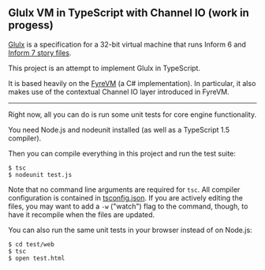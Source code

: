 ## Glulx VM in TypeScript with Channel IO (work in progess)

[Glulx](http://en.wikipedia.org/wiki/Glulx) is a specification for a 32-bit virtual machine that runs Inform 6 and [Inform 7 story files](http://inform7.com).

This project is an attempt to implement Glulx in TypeScript.

It is based heavily on the [FyreVM](https://github.com/ChicagoDave/FyreVM) (a C# implementation). In particular, it also makes use of the contextual Channel IO layer introduced in FyreVM.

-----

Right now, all you can do is run some unit tests for core engine functionality.

You need Node.js and nodeunit installed (as well as a TypeScript 1.5 compiler).

Then you can compile everything in this project and run the test suite:

    $ tsc  
    $ nodeunit test.js 
   
Note that no command line arguments are required for `tsc`. All compiler configuration is contained in [tsconfig.json](tsconfig.json). If you are actively editing the files, you may want to add a `-w` ("watch") flag to the command, though, to have it recompile when the files are updated.


You can also run the same unit tests in your browser instead of on Node.js:

    $ cd test/web
    $ tsc
    $ open test.html
 